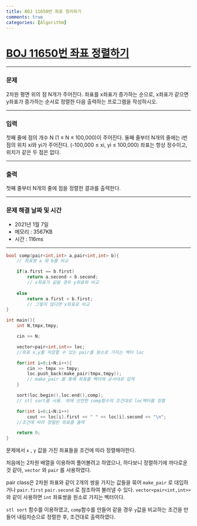 ```yaml
---
title: BOJ 11650번 좌표 정리하기
comments: true
categories: [Algorithm]
---
```


# [BOJ 11650번 좌표 정렬하기](https://www.acmicpc.net/problem/11650)

---

### 문제
2차원 평면 위의 점 N개가 주어진다. 좌표를 x좌표가 증가하는 순으로, x좌표가 같으면 y좌표가 증가하는 순서로 정렬한 다음 출력하는 프로그램을 작성하시오.

---

### 입력
첫째 줄에 점의 개수 N (1 ≤ N ≤ 100,000)이 주어진다. 둘째 줄부터 N개의 줄에는 i번점의 위치 xi와 yi가 주어진다. (-100,000 ≤ xi, yi ≤ 100,000) 좌표는 항상 정수이고, 위치가 같은 두 점은 없다.

---

### 출력
첫째 줄부터 N개의 줄에 점을 정렬한 결과를 출력한다.

---

### 문제 해결 날짜 및 시간

- 2021년 1월 7일 
- 메모리 : 3567KB
- 시간 : 116ms

---

```cpp
bool comp(pair<int,int> a,pair<int,int> b){
    // 좌표쌍 a 와 b를 비교

    if(a.first == b.first) 
        return a.second < b.second;
        // x좌표가 같을 경우 y좌표와 비교
    
    else 
        return a.first < b.first;
        // 그렇지 않다면 x좌표로 비교
}

int main(){
    int N,tmpx,tmpy;

    cin >> N;

    vector<pair<int,int>> loc;
    //좌표 x,y를 저장할 수 있는 pair를 원소로 가지는 벡터 loc

    for(int i=0;i<N;i++){
        cin >> tmpx >> tmpy;
        loc.push_back(make_pair(tmpx,tmpy));
        // make_pair 를 통해 좌표를 벡터에 순서대로 입력
    }

    sort(loc.begin(),loc.end(),comp);
    // stl sort를 사용. 위에 선언한 comp함수의 조건대로 loc벡터를 정렬

    for(int i=0;i<N;i++)
        cout << loc[i].first << " " << loc[i].second << "\n";
    //조건에 따라 정렬된 좌표를 출력

    return 0;
}
```

문제에서 `x` , `y` 값을 가진 좌표들을 조건에 따라 정렬해야한다.

처음에는 2차원 배열을 이용하여 풀어볼려고 하였으나, 하다보니 정렬하기에 까다로운 것 같아, `vector` 와 `pair` 를 사용하였다. 

pair class은 2차원 좌표와 같이 2개의 쌍을 가지는 값들을 묶어 `make_pair` 로 대입하거나 `pair.first` `pair.second` 로 참조하여 불러낼 수 있다. `vector<pair<int,int>>` 와 같이 사용하면 `int` 좌표쌍을 원소로 가지는 벡터이다.

`stl sort` 함수를 이용하였고, `comp`함수를 만들어 같을 경우 `y`값을 비교하는 조건을 만들어 내림차순으로 정렬한 후, 조건대로 출력하였다.
